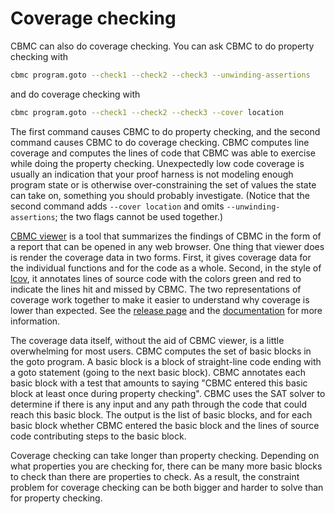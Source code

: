 # Coverage checking

CBMC can also do coverage checking.  You can ask CBMC to do property
checking with
```bash
cbmc program.goto --check1 --check2 --check3 --unwinding-assertions
```
and do coverage checking with
```bash
cbmc program.goto --check1 --check2 --check3 --cover location
```
The first command causes CBMC to do property checking,
and the second command causes CBMC to do coverage checking.
CBMC computes line coverage and computes the lines of code that CBMC was
able to exercise while doing the property checking.
Unexpectedly low code coverage is usually an indication that your proof
harness is not modeling enough program state or is otherwise
over-constraining the set of values the state can take on,
something you should probably investigate.
(Notice that the second command adds `--cover location`
and omits `--unwinding-assertions`; the two flags cannot be used together.)

[CBMC viewer](https://github.com/model-checking/cbmc-viewer) is a tool
that summarizes the findings of CBMC in the form of a report that can
be opened in any web browser.  One thing that viewer does is render
the coverage data in two forms.  First, it gives coverage data for the
individual functions and for the code as a whole.  Second,
in the style of [lcov](https://github.com/linux-test-project/lcov),
it annotates lines of source code with the colors
green and red to indicate the lines hit and missed by
CBMC.  The two representations of coverage work together to make it easier
to understand why coverage is lower than expected.
See the
[release page](https://github.com/model-checking/cbmc-viewer/releases/latest)
and the
[documentation](https://model-checking.github.io/cbmc-viewer/)
for more information.

The coverage data itself, without the aid of CBMC viewer, is a little
overwhelming for most users.  CBMC computes the set of basic blocks in the
goto program.  A basic block is a block of straight-line code ending with a
goto statement (going to the next basic block).  CBMC
annotates each basic block with a test that amounts to saying "CBMC entered
this basic block at least once during property checking".  CBMC uses the
SAT solver to determine if there is any input and any path through the code
that could reach this basic block.  The output is the list of basic
blocks, and for each basic block whether CBMC entered the basic block
and the lines of source code contributing steps to the basic
block.

Coverage checking can take longer than property checking.  Depending on
what properties you are checking for, there can be many more basic
blocks to check than there are properties to check.  As a result, the
constraint problem for coverage checking can be both bigger and harder
to solve than for property checking.
